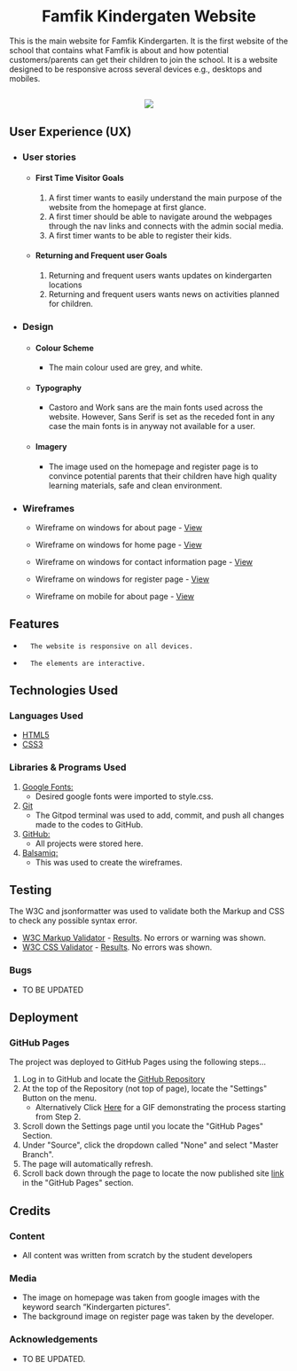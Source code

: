 <h1 align="center">Famfik Kindergaten Website</h1>


This is the main website for Famfik Kindergarten. It is the first website of the school that contains what Famfik is about and how potential customers/parents can get their children to join the school. It is a website designed to be responsive across several devices e.g., desktops and mobiles.

<h2 align="center"><img src="https://ui.dev/amiresponsive?url=https://taofik.github.io/HTML-CSS-ESSENTIALS-PROJECT/"></h2>

## User Experience (UX)

-   ### User stories

    -   #### First Time Visitor Goals

        1.	A first timer wants to easily understand the main purpose of the website from the homepage at first glance. 
        2. A first timer should be able to navigate around the webpages through the nav links and connects with the admin social media.
        3. A first timer wants to be able to register their kids.

    -   #### Returning and Frequent user Goals

        1. 	Returning and frequent users wants updates on kindergarten locations
        2. 	Returning and frequent users wants news on activities planned for children. 


-   ### Design
    -   #### Colour Scheme
        -   The main colour used are grey, and white.
    -   #### Typography
        -  	Castoro and Work sans are the main fonts used across the website. However, Sans Serif is set as the receded font in any case the main fonts is in anyway not available for a user. 
    -   #### Imagery
        -  	The image used on the homepage and register page is to convince potential parents that their children have high quality learning materials, safe and clean environment. 

*   ### Wireframes

    -   Wireframe on windows for about page - [View](./assets/wireframe/desktop/About%20Famfik.png)
    -   Wireframe on windows for home page - [View](./assets/wireframe/desktop/home%20page%20view%20on%20windows.png)
    -   Wireframe on windows for contact information page - [View](./assets/wireframe/desktop/contact%20info%20view%20on%20windows.png)
    -   Wireframe on windows for register page - [View](./assets/wireframe/desktop/register%20view%20on%20windows.png)


    -   Wireframe on mobile for about page - [View](./assets/wireframe/mobile/about%20view%20on%20mobile.png)

## Features

-   	The website is responsive on all devices.

-   	The elements are interactive.

## Technologies Used

### Languages Used

-   [HTML5](https://en.wikipedia.org/wiki/HTML5)
-   [CSS3](https://en.wikipedia.org/wiki/Cascading_Style_Sheets)

### Libraries & Programs Used


1. [Google Fonts:](https://fonts.google.com/)
    - Desired google fonts were imported to style.css.
1. [Git](https://git-scm.com/)
    - The Gitpod terminal was used to add, commit, and push all changes made to the codes to GitHub.
1. [GitHub:](https://github.com/)
    - All projects were stored here.
1. [Balsamiq:](https://balsamiq.com/)
    - This was used to create the wireframes.

## Testing

The W3C and jsonformatter was used to validate both the Markup and CSS to check any possible syntax error.

-   [W3C Markup Validator](https://validator.w3.org/#validate_by_input+with_options) - [Results](https://github.com/). No errors or warning was shown.
-   [W3C CSS Validator](https://jigsaw.w3.org/css-validator/#validate_by_input) - [Results](https://github.com/). No errors was shown.


### Bugs

-  TO BE UPDATED

## Deployment

### GitHub Pages

The project was deployed to GitHub Pages using the following steps...

1. Log in to GitHub and locate the [GitHub Repository](https://github.com/)
2. At the top of the Repository (not top of page), locate the "Settings" Button on the menu.
    - Alternatively Click [Here](https://raw.githubusercontent.com/) for a GIF demonstrating the process starting from Step 2.
3. Scroll down the Settings page until you locate the "GitHub Pages" Section.
4. Under "Source", click the dropdown called "None" and select "Master Branch".
5. The page will automatically refresh.
6. Scroll back down through the page to locate the now published site [link](https://github.com) in the "GitHub Pages" section.

## Credits

### Content

-  	 All content was written from scratch by the student developers 

### Media

-  	The image on homepage was taken from google images with the keyword search “Kindergarten pictures”.
-  	The background image on register page was taken by the developer.

### Acknowledgements

-   TO BE UPDATED.